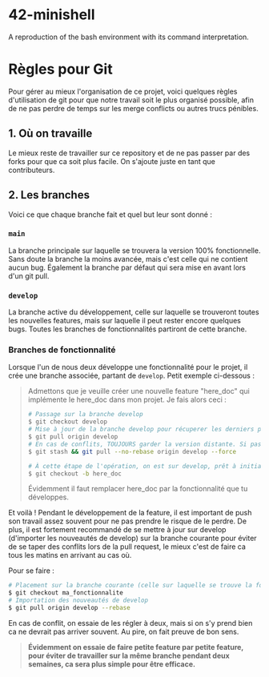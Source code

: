 # 42-minishell

A reproduction of the bash environment with its command interpretation.

# Règles pour Git

Pour gérer au mieux l'organisation de ce projet, voici quelques règles d'utilisation de git pour que notre travail soit le plus organisé possible, afin de ne pas perdre de temps sur les merge conflicts ou autres trucs pénibles.

## 1. Où on travaille

Le mieux reste de travailler sur ce repository et de ne pas passer par des forks pour que ca soit plus facile. On s'ajoute juste en tant que contributeurs.

## 2. Les branches

Voici ce que chaque branche fait et quel but leur sont donné :

### `main`

La branche principale sur laquelle se trouvera la version 100% fonctionnelle. Sans doute la branche la moins avancée, mais c'est celle qui ne contient aucun bug. Également la branche par défaut qui sera mise en avant lors d'un git pull.

### `develop`

La branche active du développement, celle sur laquelle se trouveront toutes les nouvelles features, mais sur laquelle il peut rester encore quelques bugs. Toutes les branches de fonctionnalités partiront de cette branche.

### Branches de fonctionnalité

Lorsque l'un de nous deux développe une fonctionnalité pour le projet, il crée une branche associée, partant de `develop`. Petit exemple ci-dessous :
> Admettons que je veuille créer une nouvelle feature "here_doc" qui implémente le here_doc dans mon projet. Je fais alors ceci :
> ```bash
> # Passage sur la branche develop
> $ git checkout develop
> # Mise à jour de la branche develop pour récuperer les derniers push (donc les dernières fonctionnalités)
> $ git pull origin develop
> # En cas de conflits, TOUJOURS garder la version distante. Si pas de conflit, alors ignorer la prochaine commande. Pour se faire :
> $ git stash && git pull --no-rebase origin develop --force
> 
> # À cette étape de l'opération, on est sur develop, prêt à initialiser l'espace de travail pour la nouvelle feature:
> $ git checkout -b here_doc
> ```
> Évidemment il faut remplacer here_doc par la fonctionnalité que tu développes.

Et voilà ! Pendant le développement de la feature, il est important de push son travail assez souvent pour ne pas prendre le risque de le perdre. De plus, il est fortement recommandé de se mettre à jour sur develop (d'importer les nouveautés de develop) sur la branche courante pour éviter de se taper des conflits lors de la pull request, le mieux c'est de faire ca tous les matins en arrivant au cas où.

Pour se faire :
```bash
# Placement sur la branche courante (celle sur laquelle se trouve la fonctionnalité que tu codes)
$ git checkout ma_fonctionnalite
# Importation des nouveautés de develop
$ git pull origin develop --rebase
```
En cas de conflit, on essaie de les régler à deux, mais si on s'y prend bien ca ne devrait pas arriver souvent. Au pire, on fait preuve de bon sens.

> **Évidemment on essaie de faire petite feature par petite feature, pour éviter de travailler sur la même branche pendant deux semaines, ca sera plus simple pour être efficace.**
